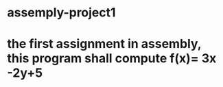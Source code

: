 # assemply-project1
# the first assignment in assembly, this program shall compute f(x)= 3x -2y+5 

